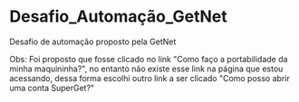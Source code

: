 # Desafio_Automação_GetNet
Desafio de automação proposto pela GetNet

Obs: Foi proposto que fosse clicado no link "Como faço a portabilidade da minha maquininha?", no entanto não existe esse link na página que estou acessando, dessa forma escolhi outro link a ser clicado "Como posso abrir uma conta SuperGet?"
